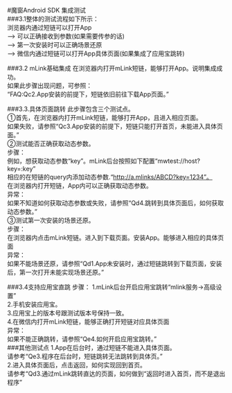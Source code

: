 #魔窗Android SDK 集成测试<br>
###3.1整体的测试流程如下所示：<br>
浏览器内通过短链可以打开App<br>
—> 可以正确接收到参数(如果需要传参的话)<br>
—> 第一次安装时可以正确场景还原<br>
—> 微信内通过短链可以打开App具体页面(如果集成了应用宝跳转) <br>

###3.2 mLink基础集成
在浏览器内打开mLink短链，能够打开App。说明集成成功。<br>
如果此步骤出现问题，可参照：<br>
“FAQ:Qc2.App安装的前提下，短链依旧前往下载App页面。”<br>

###3.3.具体页面跳转
此步骤包含三个测试点。<br>
①首先，在浏览器内打开mLink短链，能够打开App，且进入相应页面。<br>
如果失败，请参照“Qc3.App安装的前提下，短链只能打开首页，未能进入具体页面。”<br>
②测试能否正确获取动态参数。<br>
步骤：<br>
例如，想获取动态参数“key”。mLink后台按照如下配置“mwtest://host?key=:key”<br>
相应的在短链的query内添加动态参数.“http://a.mlinks/ABCD?key=1234”。<br>
在浏览器内打开短链，App内可以正确获取动态参数。<br>
异常：<br>
如果不知道如何获取动态参数或失败，请参照“Qd4.跳转到具体页面后，如何获取动态参数。”<br>
③测试第一次安装的场景还原。<br>
步骤：<br>
在浏览器内点击mLink短链。进入到下载页面。安装App。能够进入相应的具体页面<br>
异常：<br>
如果不能场景还原，请参照“Qd1.App未安装时，通过短链跳转到下载页面，安装后，第一次打开未能实现场景还原。”


###3.4支持应用宝直跳
步骤：
1.mLink后台开启应用宝跳转“mlink服务->高级设置”<br>
2.手机安装应用宝。<br>
3.应用宝上的版本号跟测试版本号保持一致。<br>
4.在微信内打开mLink短链，能够正确打开短链对应具体页面<br>
异常：<br>
如果不能正确跳转，请参照“Qe4.如何开启应用宝跳转。”<br>
###其他测试点
1.App在后台时，通过短链不能进入具体页面。<br>
请参考“Qe3.程序在后台时，短链跳转无法跳转到具体页。”<br>
2.进入具体页面后，点击返回，如何实现回到首页。<br>
请参考“Qd3.通过mLink跳转直达的页面，如何做到“返回时进入首页，而不是退出程序”
